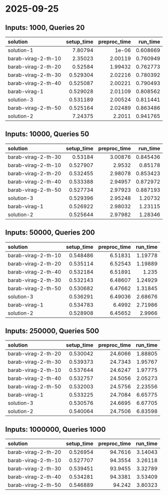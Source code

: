 # 2025-09-25

## Inputs: 1000, Queries 20

| solution            |   setup_time |   preproc_time |   run_time |
|:--------------------|-------------:|---------------:|-----------:|
| solution-1          |     7.80794  |        1e-06   |   0.608669 |
| barab-virag-2-th-10 |     2.35023  |        2.00119 |   0.760949 |
| barab-virag-2-th-20 |     0.52584  |        1.99432 |   0.762773 |
| barab-virag-2-th-30 |     0.529304 |        2.02216 |   0.780392 |
| barab-virag-2-th-40 |     0.525087 |        2.00221 |   0.790493 |
| barab-virag-1       |     0.529028 |        2.01109 |   0.808562 |
| solution-3          |     0.531189 |        2.00524 |   0.811441 |
| barab-virag-2-th-50 |     0.525164 |        2.02489 |   0.863486 |
| solution-2          |     7.24375  |        2.2011  |   0.941765 |

## Inputs: 10000, Queries 50

| solution            |   setup_time |   preproc_time |   run_time |
|:--------------------|-------------:|---------------:|-----------:|
| barab-virag-2-th-30 |     0.53184  |        3.00876 |   0.845436 |
| barab-virag-2-th-10 |     0.527907 |        2.9532  |   0.85178  |
| barab-virag-2-th-20 |     0.532455 |        2.98078 |   0.853423 |
| barab-virag-2-th-40 |     0.533388 |        2.94957 |   0.872972 |
| barab-virag-2-th-50 |     0.527734 |        2.97923 |   0.887193 |
| solution-3          |     0.529396 |        2.95248 |   1.20732  |
| barab-virag-1       |     0.526922 |        2.98032 |   1.23115  |
| solution-2          |     0.525644 |        2.97982 |   1.28346  |

## Inputs: 50000, Queries 200

| solution            |   setup_time |   preproc_time |   run_time |
|:--------------------|-------------:|---------------:|-----------:|
| barab-virag-2-th-10 |     0.548486 |        6.51831 |    1.19778 |
| barab-virag-2-th-20 |     0.535114 |        6.52543 |    1.19889 |
| barab-virag-2-th-40 |     0.532184 |        6.51891 |    1.235   |
| barab-virag-2-th-30 |     0.532143 |        6.48607 |    1.24929 |
| barab-virag-2-th-50 |     0.530682 |        6.47662 |    1.31845 |
| solution-3          |     0.536291 |        6.49036 |    2.68676 |
| barab-virag-1       |     0.534783 |        6.4992  |    2.71986 |
| solution-2          |     0.528908 |        6.45652 |    2.9966  |

## Inputs: 250000, Queries 500

| solution            |   setup_time |   preproc_time |   run_time |
|:--------------------|-------------:|---------------:|-----------:|
| barab-virag-2-th-20 |     0.530042 |        24.6066 |    1.88805 |
| barab-virag-2-th-30 |     0.539373 |        24.7343 |    1.95767 |
| barab-virag-2-th-10 |     0.537644 |        24.6247 |    1.97775 |
| barab-virag-2-th-40 |     0.532757 |        24.5056 |    2.05273 |
| barab-virag-2-th-50 |     0.532003 |        24.5756 |    2.23556 |
| barab-virag-1       |     0.533225 |        24.7084 |    6.65775 |
| solution-3          |     0.530576 |        24.6695 |    6.67705 |
| solution-2          |     0.540064 |        24.7506 |    6.83598 |

## Inputs: 1000000, Queries 1000

| solution            |   setup_time |   preproc_time |   run_time |
|:--------------------|-------------:|---------------:|-----------:|
| barab-virag-2-th-20 |     0.526954 |        94.7616 |    3.14043 |
| barab-virag-2-th-10 |     0.527707 |        94.3554 |    3.26118 |
| barab-virag-2-th-30 |     0.539451 |        93.9455 |    3.32789 |
| barab-virag-2-th-40 |     0.534281 |        94.3381 |    3.53409 |
| barab-virag-2-th-50 |     0.546889 |        94.242  |    3.80323 |